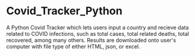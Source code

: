 # Covid_Tracker_Python

A Python Covid Tracker which lets users input a country and recieve data related to COVID infections, such as total cases, total related deaths, total recovered, among many others. 
Results are downloaded onto user's computer with file type of either HTML, json, or excel.
